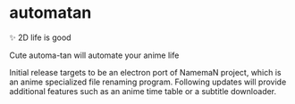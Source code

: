 # automatan
:sparkles: 2D life is good

Cute automa-tan will automate your anime life

Initial release targets to be an electron port of NamemaN project, which is an anime specialized file renaming program.
Following updates will provide additional features such as an anime time table or a subtitle downloader.
